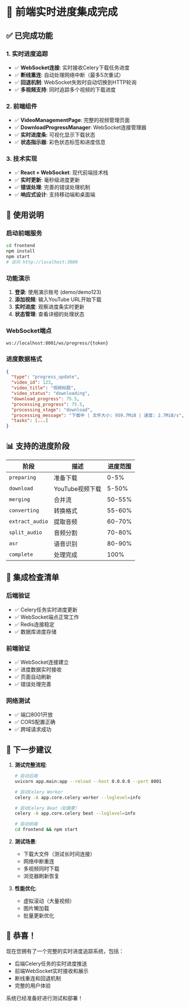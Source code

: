 # 🎉 前端实时进度集成完成

## ✅ **已完成功能**

### **1. 实时进度追踪**
- ✅ **WebSocket连接**: 实时接收Celery下载任务进度
- ✅ **断线重连**: 自动处理网络中断（最多5次重试）
- ✅ **回退机制**: WebSocket失败时自动切换到HTTP轮询
- ✅ **多视频支持**: 同时追踪多个视频的下载进度

### **2. 前端组件**
- ✅ **VideoManagementPage**: 完整的视频管理页面
- ✅ **DownloadProgressManager**: WebSocket连接管理器
- ✅ **实时进度条**: 可视化显示下载状态
- ✅ **状态指示器**: 彩色状态标签和进度信息

### **3. 技术实现**
- ✅ **React + WebSocket**: 现代前端技术栈
- ✅ **实时更新**: 毫秒级进度更新
- ✅ **错误处理**: 完善的错误处理机制
- ✅ **响应式设计**: 支持移动端和桌面端

## 🚀 **使用说明**

### **启动前端服务**
```bash
cd frontend
npm install
npm start
# 访问 http://localhost:3000
```

### **功能演示**
1. **登录**: 使用演示账号 (demo/demo123)
2. **添加视频**: 输入YouTube URL开始下载
3. **实时进度**: 观察进度条实时更新
4. **状态管理**: 查看详细的处理状态

### **WebSocket端点**
```
ws://localhost:8001/ws/progress/{token}
```

### **进度数据格式**
```json
{
  "type": "progress_update",
  "video_id": 123,
  "video_title": "视频标题",
  "video_status": "downloading",
  "download_progress": 75.5,
  "processing_progress": 75.5,
  "processing_stage": "download",
  "processing_message": "下载中 | 文件大小: 959.7MiB | 速度: 2.7MiB/s",
  "tasks": [...]
}
```

## 📊 **支持的进度阶段**

| 阶段 | 描述 | 进度范围 |
|------|------|----------|
| `preparing` | 准备下载 | 0-5% |
| `download` | YouTube视频下载 | 5-50% |
| `merging` | 合并流 | 50-55% |
| `converting` | 转换格式 | 55-60% |
| `extract_audio` | 提取音频 | 60-70% |
| `split_audio` | 音频分割 | 70-80% |
| `asr` | 语音识别 | 80-90% |
| `complete` | 处理完成 | 100% |

## 🔧 **集成检查清单**

### **后端验证**
- ✅ Celery任务实时进度更新
- ✅ WebSocket端点正常工作
- ✅ Redis连接稳定
- ✅ 数据库进度存储

### **前端验证**
- ✅ WebSocket连接建立
- ✅ 进度数据实时接收
- ✅ 页面自动刷新
- ✅ 错误处理完善

### **网络测试**
- ✅ 端口8001开放
- ✅ CORS配置正确
- ✅ 跨域请求成功

## 🎯 **下一步建议**

1. **测试完整流程**:
   ```bash
   # 启动后端
   uvicorn app.main:app --reload --host 0.0.0.0 --port 8001
   
   # 启动Celery Worker
   celery -A app.core.celery worker --loglevel=info
   
   # 启动Celery Beat（如需要）
   celery -A app.core.celery beat --loglevel=info
   
   # 启动前端
   cd frontend && npm start
   ```

2. **测试场景**:
   - 下载大文件（测试长时间连接）
   - 网络中断重连
   - 多视频同时下载
   - 浏览器刷新恢复

3. **性能优化**:
   - 虚拟滚动（大量视频）
   - 图片懒加载
   - 批量更新优化

## 🎊 **恭喜！**

现在您拥有了一个完整的实时进度追踪系统，包括：
- 后端Celery任务的实时进度推送
- 前端WebSocket实时接收和展示
- 断线重连和回退机制
- 完整的用户体验

系统已经准备好进行测试和部署！